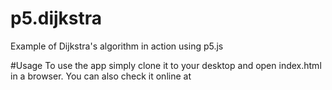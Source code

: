# p5.dijkstra

Example of Dijkstra's algorithm in action using p5.js

#Usage
To use the app simply clone it to your desktop and open index.html in a browser.
You can also check it online at 